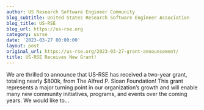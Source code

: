 ```yaml
---
author: US Research Software Engineer Community
blog_subtitle: United States Research Software Engineer Association
blog_title: US-RSE
blog_url: https://us-rse.org
category: usrse
date: '2023-03-27 00:00:00'
layout: post
original_url: https://us-rse.org/2023-03-27-grant-announcement/
title: US-RSE Receives New Grant!
---
```


We are thrilled to announce that US-RSE has received a two-year grant, totaling nearly $800k, from The Alfred P. Sloan Foundation! This grant represents a major turning point in our organization’s growth and will enable many new community initiatives, programs, and events over the coming years. We would like to...